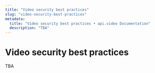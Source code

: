 ```yaml
---
title: "Video security best practices"
slug: "video-security-best-practices"
metadata: 
  title: "Video security best practices • api.video Documentation"
  description: "TBA"
---
```


Video security best practices
==========

TBA